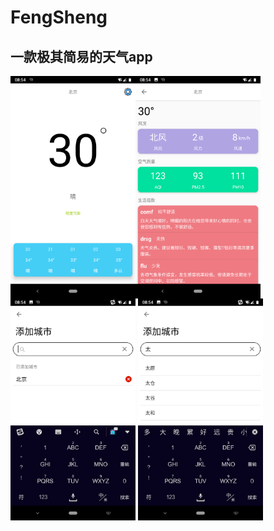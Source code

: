 # FengSheng
## 一款极其简易的天气app
<img src="https://github.com/ning0825/FengSheng/blob/master/screenshot/main.png" width="200" align=center /><img src="https://github.com/ning0825/FengSheng/blob/master/screenshot/other.png" width="200" align=center />
<img src="https://github.com/ning0825/FengSheng/blob/master/screenshot/search.png" width="200" align=center />
<img src="https://github.com/ning0825/FengSheng/blob/master/screenshot/search2.png" width="200" align=center />

